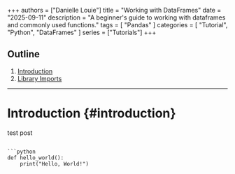 +++
authors = ["Danielle Louie"]
title = "Working with DataFrames"
date = "2025-09-11"
description = "A beginner's guide to working with dataframes and commonly used functions."
tags = [
    "Pandas"
]
categories = [
    "Tutorial", "Python", "DataFrames"
]
series = ["Tutorials"]
+++

## Outline
1. [Introduction](#introduction)
2. [Library Imports](#library-imports)
---

# Introduction {#introduction}
test post
```

```python
def hello_world():
    print("Hello, World!")
```